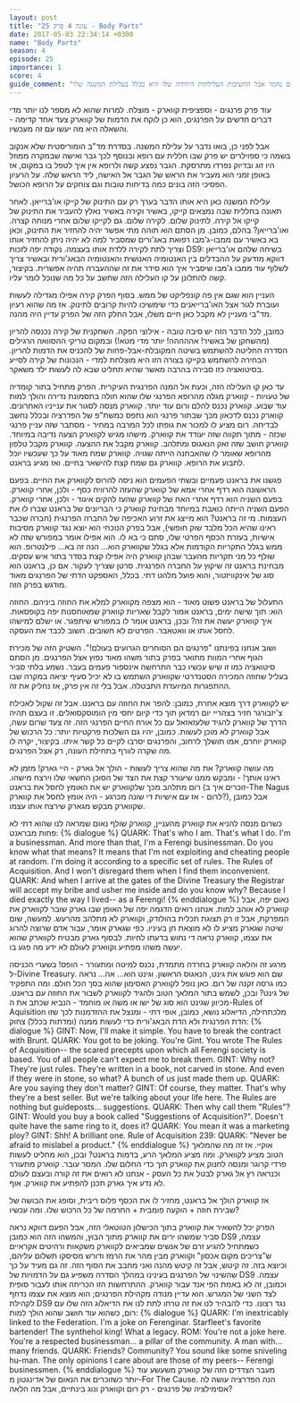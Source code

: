 ```yaml
---
layout: post
title: "עונה 4 פרק 25 - Body Parts"
date: 2017-05-03 22:34:14 +0300
name: "Body Parts"
season: 4
episode: 25
importance: 1
score: 4
guide_comment: "פרק פרנגים נחמד אבל החשיבות העלילתית היחידה שלו היא בכלל בעלילת המשנה שלו"
---
```


עוד פרק פרנגים - וספציפית קווארק - מוצלח. למרות שהוא לא מספר לנו יותר מדי דברים חדשים על הפרנגים, הוא כן לוקח את הדמות של קווארק צעד אחד קדימה - והשאלה היא מה יעשו עם זה מעכשיו.

אבל לפני כן, בואו נדבר על עלילת המשנה. בסדרת מד"ב הומוריסטית שלא אנקוב בשמה כי ספוילרים יש פרק שבו חללית עם רופא ובנוסף לכך גבר ואישה שבמקרה ממוזל היו זוג ובדיוק נפרדו מתרסקת. הגבר נפצע קשה ולרופא אין איך לטפל בו במקום, אז באופן זמני הוא מעביר את הראש של הגבר אל האישה, ליד הראש שלה. על הרעיון הפסיכי הזה בונים כמה בדיחות טובות וגם צוחקים על הרופא הכושל.

עלילת המשנה כאן היא אותו הדבר בערך רק עם התינוק של קייקו או'ברייאן. לאחר תאונה בחללית שבה נמצאים קייקו, באשיר וקירה באשיר נאלץ להעביר את התינוק של קייקו אל קירה. לתינוק שלום. לקירה שלום. גם לקייקו שלום אחרי מנוחה קצרה. ואו'ברייאן? בהלם, כמובן. מן הסתם הוא תוהה מתי אפשר יהיה להחזיר את התינוק, וכאן בא באשיר עם ממבו-ג'מבו רפואת באג'ורים שמסביר למה לא יהיה ניתן להחזיר אותו וצריך לתת לקירה ללדת אותו בעצמה. נקודה יפה לזכות DS9: בשיחה שלהם או'ברייאן דווקא מזדעק על ההבדלים בין האנטומיה האנושית והאנטומיה הבאג'ורית ובאשיר צריך לשלוף עוד ממבו ג'מבו שיסביר איך הוא סידר את זה שההעברה תהיה אפשרית. בקיצור, קשה להתלונן על קו העלילה הזה שחשב על כל מה שנוכל לומר עליו.

העניין הוא שגם אין פה קונפליקט של ממש. בסוף הפרק קירה אפילו מגדילה לעשות ועוברת לגור אצל האו'ברייאנים כדי שימשיכו להיות קרובים לתינוק. אז מה שהוא רעיון מד"בי מעניין לא מקבל כאן חיים משלו, אבל החלק הזה של הפרק עדיין היה מהנה.

כמובן, לכל הדבר הזה יש סיבה טובה - אילוצי הפקה. השחקנית של קירה נכנסה להריון (מהשחקן של באשיר! אההההה! יותר מדי מטא!) ובמקום טריקי ההסוואה הרגילים הסדרה החליטה להשתמש בשיטה המקובלת-אבל-פחות של להכניס את הדמות להריון. הבחירה להשתמש בקייקו בצורה הזו היא מוצלחת למדי - הנכונות של קירה לסייע בסיטואציה כזו סבירה בהרבה מאשר שהיא תחליט שבא לה לעשות ילד משאקר.

עד כאן קו העלילה הזה, וכעת אל המנה הפרנגית העיקרית. הפרק מתחיל בתור קומדיה של טעויות - קווארק מגלה מהרופא הפרנגי שלו שהוא חולה בתסמונת נדירה והולך למות עוד שבוע. קווארק נכנס להלם ורום עוד יותר. קווארק מנסה לסגור את ענייניו האחרונים. קווארק נכנס לדכאון מכך שבתור פרנגי הוא נתפס כמשת"פ של הפדרציה ובכלל נחשב לבדיחה. רום מציע לו למכור את גופתו לכל המרבה במחיר - מסתבר שזה עניין פרנגי שכזה - מתוך תקווה שזה יעודד את קווארק. מישהו מגיש לקווארק הצעה נדיבה במיוחד. קווארק חושב שזה זאק הנאגוס ומתלהב. קווארק מקבל את ההצעה. קווארק מקבל טלפון מהרופא שאומר לו שהאבחנה הייתה שגויה. קווארק שמח מאוד על כך שעכשיו יוכל לתבוע את הרופא. קווארק גם שמח קצת להישאר בחיים. ואז מגיע בראנט.

פגשנו את בראנט פעמיים ובשתי הפעמים הוא ניסה להרוס לקווארק את החיים. בפעם הראשונה הוא רדף אחרי אמא של קווארק שהעזה להרוויח כסף - ולכן, אחרי קווארק. בפעם השניה הוא רדף אחרי האח של קווארק שהעז להקים איגוד - ולכן, אחרי קווארק. הפעם השניה הייתה כואבת במיוחד מבחינת קווארק כי הבריונים של בראנט שברו לו את העצמות. מי זה בראנט? הוא מייצג את זרוע האכיפה של החברה הפרנגית (חברה שכבר ראינו שהיא הכל מלבד שוק חופשי), אבל בפרק הנוכחי הוא יוצא נגד קווארק מסיבות אישיות, בעזרת הכסף הפרטי שלו, סתם כי בא לו. הוא אפילו אומר במפורש שזה לא ממש בגלל התקריות הקודמות אלא בגלל שקווארק הוא... הנה זה בא... פילנטרופ. הוא שולף כל מני תקריות מהעבר שבהן קווארק היה אפילו קצת בסדר בתור איש עסקים. מבחינת בראנט זה שיקוץ על החברה הפרנגית. סרטן שצריך לעקור. אם כן, בראנט הוא סוג של אינקוויזטור, והוא פועל מלהט דתי. בכלל, האספקט הדתי של הפרנגים מאוד מודגש בפרק הזה.

התעלול של בראנט פשוט מאוד - הוא מצפה מקווארק למלא את החוזה ביניהם. החוזה הוא: תוך שישה ימים, בראנט אמור לקבל שאריות קווארק שמאוחסנות יפה בקופסאות. איך קווארק יעשה את זה? ובכן, בראנט אומר לו במפורש שיתפגר. או ישלם למישהו לחסל אותו או וואטאבר. הפרטים לא חשובים. חשוב לכבד את העסקה.

ושוב אנחנו בפינתנו "פרנגים הם הסוחרים הגרועים בעולם!". השטיק הזה של מכירת הגוף אחרי המוות מתואר בפרק בתור משהו מאוד נפוץ אצל הפרנגים. מן הסתם סיטואציה כמו זו שיש עכשיו כבר התרחשה אינספור פעמים בעבר. נשמע בלתי סביר בעליל שחוזה המכירה הסטנדרטי שקווארק השתמש בו לא יכיל סעיף יציאה במקרה שבו ההתפגרות המיועדת התבטלה. אבל בלי זה אין פרק, אז נחליק את זה.

יש לקווארק דרך מוצא אחרת, כמובן: להפר את החוזה עם בראנט. אבל זה שקול לאכילת צ'יזבורגר חזיר בצהריי יום רמדאן תוך כדי קיום יחסי מין הומוסקסואלים. זו בעצם תהיה הדרך של קווארק להגיד שלעזאזאל עם כל אורח החיים הפרנגי הזה. זה צעד שרום עשה, אבל קווארק לא מוכן לעשות. כמובן, יהיו גם השלכות פרקטיות יותר: כל הרכוש של קווארק יוחרם, אמו תושלך לרחוב, והפרנגים יסרבו לקיים כל קשר איתו. בקיצור, יקרה לו מה שקרה לוורף בתחילת העונה, רק אצל הפרנגים.

מה עושה קווארק? את מה שהוא צריך לעשות - הולך אל גארק - היי גארק! מזמן לא ראינו אותך! - ומבקש ממנו שיעורר קצת את הצד של הסוכן החשאי שלו וירצח מישהו. רום מתלהב מכך שלקווארק יש את האומץ לחסל את בראנט (זוכרים איך ב-The Nagus לרום - אז עם אישיות די שונה מכרגע - היה אומץ לחסל את קווארק?), אבל כמובן שקווארק מבקש מגארק שירצח אותו עצמו.

כשרום מנסה להניא את קווארק מהעניין, קווארק שולף נאום שמראה לנו שהוא דתי לא פחות מבראנט:
{% dialogue %}
QUARK: That's who I am. That's what I do. I'm a businessman. And more than that, I'm a Ferengi businessman. Do you know what that means? It means that I'm not exploiting and cheating people at random. I'm doing it according to a specific set of rules. The Rules of Acquisition. And I won't disregard them when I find them inconvenient.
QUARK: And when I arrive at the gates of the Divine Treasury the Registrar will accept my bribe and usher me inside and do you know why? Because I died exactly the way I lived-- as a Ferengi!
{% enddialogue %}
נאום יפה, אבל קווארק לא אוהב למות. אנחנו רואים הדגמה יפה של האופן שבו גארק שובר לקווארק את המפרקת, אבל זו רק תצוגת תכלית בהולודק, וקווארק לא מתלהב מהרעש. למעשה, שום שיטה שגארק מציע לו לא מוצאת חן בעיניו. כפי שגארק אומר, עבור אדם שרוצה להרוג את עצמו, קווארק נראה די נחוש בדעתו לחיות. לבסוף גארק מבטיח לקווארק שהוא יעשה משהו מפתיע וקווארק לעולם לא ידע מה פגע בו.

מרגע זה והלאה קווארק בחרדה מתמדת, נכנס למיטה ומתעורר - הופס! בשערי הכניסה ל-Divine Treasury. שם הוא פוגש את גינט, הנאגוס הראשון. וגינט הוא... אה... נראה כמו גרסה זקנה של רום. כאן נופל לקווארק האסימון שהוא בסך הכל חולם. ומה התפקיד של גינט? ובכן, לשמש בתור המלאך הטוב ולהגיד לקווארק לשבור את החוזה עם בראנט. מכיוון שגינט הוא סוג של ישו או משה או מוחמד - הנביא שכתב את ה-Rules of Aquisition מלכתחילה, הדיאלוג נושא, כמובן, אופי דתי - ומנצל את ההזדמנות לכך שזו הדת הפרנגית ולא הדת הבאג'ורית כדי לעשות ממנה (ומדתות בכלל) צחוק:
{% dialogue %}
GINT: Now, I'll make it simple. You have to break the contract with Brunt.
QUARK: You got to be joking. You're Gint. You wrote The Rules of Acquisition-- the scared precepts upon which all Ferengi society is based. You of all people can't expect me to break them.
GINT: Why not? They're just rules. They're written in a book, not carved in stone. And even if they were in stone, so what? A bunch of us just made them up.
QUARK: Are you saying they don't matter?
GINT: Of course, they matter. That's why they're a best seller. But we're talking about your life here. The Rules are nothing but guideposts... suggestions.
QUARK: Then why call them "Rules"?
GINT: Would you buy a book called "Suggestions of Acquisition?". Doesn't quite have the same ring to it, does it?
QUARK: You mean it was a marketing ploy?
GINT: Shh! A brilliant one. Rule of Acquisition 239:
QUARK: "Never be afraid to mislabel a product."
{% enddialogue %}
אוקיי. אז זה מה שהמלאך הטוב מציע לקווארק. ומה מציע המלאך הרע, בדמות בראנט? ובכן, הוא מחליט לעשות פרדי קרוגר ומנסה לחנוק את קווארק תוך כדי החלום שלו. המסר עובר. קווארק מתעורר וכנראה רץ אל גארק לבטל את כל העסק - אנחנו לא רואים את זה קורה ובעצם לעולם לא נדע איך גארק תכנן להפתיע את קווארק. אוף.

אז קווארק הולך אל בראנט, מחזיר לו את הכסף פלוס ריבית, וסופג את הבושה של שבירת חוזה + הוקעה פומבית + החרמה של כל הרכוש שלו. ומה עכשיו?

הפרק יכל להשאיר את קווארק בתוך הכישלון הטוטאלי הזה, אבל הפעם דווקא נראה סביר שמשהו ירים את קווארק מתוך הבוץ, והמשהו הזה הוא כמובן DS9 עצמה, כשמתחיל להגיע זרם של אנשים שמביאים לקווארק משקאות ורהיטים אקראיים ש"צריכים מקום אכסון" וקווארק מבין מהר את הרמז ודורש מסיסקו תשלום עליהם, וכיוצא בזה. זה קיטש, אבל זה קיטש מהנה ואני מחבב את הסוף הזה. זה גם מעיד על כך שהשינוי של הפרנגים בעינינו במהלך הסדרה משפיע גם על הדמויות של DS9 עצמה. וכמובן, זה לא באמת הפי אנד עבור קווארק. ההתרחשות הזו הכריחה אותו לעבור סופית לצד השני של המגרש. הוא עדיין מנודה מקהילת הפרנגים; הוא מוצא את עצמו נדחף לקהילת DS9 נגד רצונו. כדי להבהיר לנו את זה טרחו לתת לנו את הדיאלוג הזה שלו עם רום, כשהוא עוד חושב שהוא הולך למות:
{% dialogue %}
QUARK: I'm inextricably linked to the Federation. I'm a joke on Ferenginar. Starfleet's favorite bartender! The synthehol king! What a legacy.
ROM: You're not a joke here. You're a respected businessman... a pillar of the community. A man with... many friends.
QUARK: Friends? Community? You sound like some sniveling hu-man. The only opinions I care about are those of my peers-- Ferengi businessmen.
{% enddialogue %}
מעבר הצדדים הזה של קווארק משעשע עוד יותר כשזוכרים את הנאום של אדינגטון מ-For The Cause. הנה הפדרציה עושה לה אסימילציה של פרנגים - רק רום וקווארק ונוג בינתיים, אבל מה הלאה?
